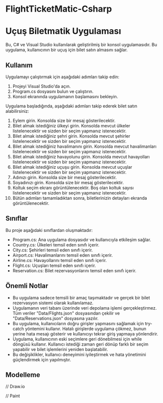 # FlightTicketMatic-Csharp

# Uçuş Biletmatik Uygulaması

Bu, C# ve Visual Studio kullanılarak geliştirilmiş bir konsol uygulamasıdır. Bu uygulama, kullanıcının bir uçuş için bilet satın almasını sağlar.

## Kullanım

Uygulamayı çalıştırmak için aşağıdaki adımları takip edin:

1. Projeyi Visual Studio'da açın.
2. Program.cs dosyasını bulun ve çalıştırın.
3. Konsol ekranında uygulamanın başlamasını bekleyin.

Uygulama başladığında, aşağıdaki adımları takip ederek bilet satın alabilirsiniz:

1. Eylem girin. Konsolda size bir mesaj gösterilecektir.
2. Bilet almak istediğiniz ülkeyi girin. Konsolda mevcut ülkeler listelenecektir ve sizden bir seçim yapmanız istenecektir.
3. Bilet almak istediğiniz şehri girin. Konsolda mevcut şehirler listelenecektir ve sizden bir seçim yapmanız istenecektir.
4. Bilet almak istediğiniz havalimanını girin. Konsolda mevcut havalimanları listelenecektir ve sizden bir seçim yapmanız istenecektir.
5. Bilet almak istediğiniz havayolunu girin. Konsolda mevcut havayolları listelenecektir ve sizden bir seçim yapmanız istenecektir.
6. Bilet almak istediğiniz uçuşu girin. Konsolda mevcut uçuşlar listelenecektir ve sizden bir seçim yapmanız istenecektir.
7. Adınızı girin. Konsolda size bir mesaj gösterilecektir.
8. Soyadınızı girin. Konsolda size bir mesaj gösterilecektir.
9. Koltuk seçim ekranı görüntülenecektir. Boş olan koltuk sayısı listelenecektir ve sizden bir seçim yapmanız istenecektir.
10. Bütün adımları tamamladıktan sonra, biletlerinizin detayları ekranda görüntülenecektir.

## Sınıflar

Bu proje aşağıdaki sınıflardan oluşmaktadır:

- Program.cs: Ana uygulama dosyasıdır ve kullanıcıyla etkileşim sağlar.
- Country.cs: Ülkeleri temsil eden sınıfı içerir.
- City.cs: Şehirleri temsil eden sınıfı içerir.
- Airport.cs: Havalimanlarını temsil eden sınıfı içerir.
- Airline.cs: Havayollarını temsil eden sınıfı içerir.
- Flight.cs: Uçuşları temsil eden sınıfı içerir.
- Reservation.cs: Bilet rezervasyonlarını temsil eden sınıfı içerir.

## Önemli Notlar

- Bu uygulama sadece temsili bir amaç taşımaktadır ve gerçek bir bilet rezervasyon sistemi olarak kullanılamaz.
- Uygulamanın veri tabanı üzerinde veri depolama işlemi gerçekleştirmez. Tüm veriler "Data/Flights.json" dosyasından çekilir ve "Data/Reservations.json" dosyasına yazılır.
- Bu uygulama, kullanıcıların doğru girişler yapmasını sağlamak için try-catch yöntemini kullanır. Hatalı girişlerde uygulama çökmez, bunun yerine hata mesajı gösterir ve kullanıcıyı tekrar giriş yapmaya yönlendirir.
- Uygulama, kullanıcının eski seçimlere geri dönebilmesi için while döngüsü kullanır. Kullanıcı istediği zaman geri dönüp farklı bir seçim yapabilir ve bilet işlemlerini yeniden başlatabilir.
- Bu değişiklikler, kullanıcı deneyimini iyileştirmek ve hata yönetimini güçlendirmek için yapılmıştır.

## Modelleme
// Draw.io


// Paint



